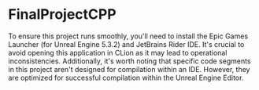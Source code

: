 # FinalProjectCPP


To ensure this project runs smoothly, you'll need to install the Epic Games Launcher (for Unreal Engine 5.3.2) and JetBrains Rider IDE. It's crucial to avoid opening this application in CLion as it may lead to operational inconsistencies. Additionally, it's worth noting that specific code segments in this project aren't designed for compilation within an IDE. However, they are optimized for successful compilation within the Unreal Engine Editor.
